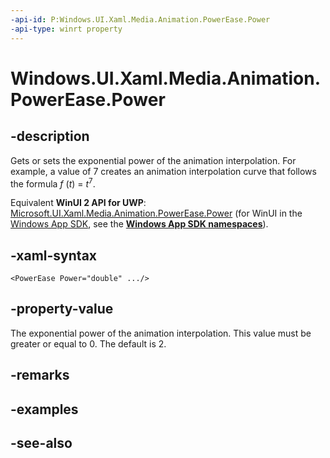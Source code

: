```yaml
---
-api-id: P:Windows.UI.Xaml.Media.Animation.PowerEase.Power
-api-type: winrt property
---
```


<!-- Property syntax
public double Power { get;  set; }
-->

# Windows.UI.Xaml.Media.Animation.PowerEase.Power

## -description
Gets or sets the exponential power of the animation interpolation. For example, a value of 7 creates an animation interpolation curve that follows the formula *f* (*t*) = *t*<sup>7</sup>.

Equivalent **WinUI 2 API for UWP**: [Microsoft.UI.Xaml.Media.Animation.PowerEase.Power](/windows/winui/api/microsoft.ui.xaml.media.animation.powerease.power) (for WinUI in the [Windows App SDK](/windows/apps/windows-app-sdk/), see the **[Windows App SDK namespaces](/windows/windows-app-sdk/api/winrt/)**).

## -xaml-syntax
```xaml
<PowerEase Power="double" .../>
```


## -property-value
The exponential power of the animation interpolation. This value must be greater or equal to 0. The default is 2.

## -remarks

## -examples

## -see-also
